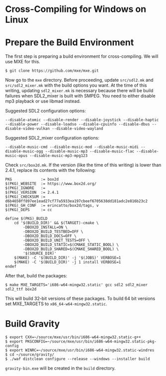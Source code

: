 Cross-Compiling for Windows on Linux
====================================

# Prepare the Build Environment

The first step is preparing a build environment for
cross-compiling. We will use MXE for this.

    $ git clone https://github.com/mxe/mxe.git

Now go to the `mxe` directory. Before proceeding, update `src/sdl2.mk`
and `src/sdl2_mixer.mk` with the build options you want. At the time
of this writing, updating `sdl2_mixer.mk` is necessary because there
will be build failures when SDL2_mixer is built with SMPEG. You need
to either disable mp3 playback or use libmad instead.

Suggested SDL2 configuration options:

    --disable-atomic --disable-render --disable-joystick --disable-haptic --disable-power --disable-loadso --disable-cpuinfo --disable-dbus --disable-video-vulkan --disable-video-wayland

Suggested SDL2_mixer configuration options:

    --disable-music-cmd --disable-music-mod --disable-music-midi --disable-music-ogg --disable-music-mp3 --disable-music-flac --disable-music-opus --disable-music-mp3-mpg123

Check `src/box2d.mk`. If the version (like the time of this writing)
is lower than 2.4.1, replace its contents with the following:

    PKG             := box2d
    $(PKG)_WEBSITE  := https://www.box2d.org/
    $(PKG)_IGNORE   :=
    $(PKG)_VERSION  := 2.4.1
    $(PKG)_CHECKSUM := d6b4650ff897ee1ead27cf77a5933ea197cbeef6705638dd181adc2e816b23c2
    $(PKG)_GH_CONF  := erincatto/box2d/tags, v
    $(PKG)_DEPS     := cc

    define $(PKG)_BUILD
        cd '$(BUILD_DIR)' && $(TARGET)-cmake \
            -DBOX2D_INSTALL=ON \
            -DBOX2D_BUILD_TESTBED=OFF \
            -DBOX2D_BUILD_DOCS=OFF \
            -DBOX2D_BUILD_UNIT_TESTS=OFF \
            -DBOX2D_BUILD_STATIC=$(CMAKE_STATIC_BOOL) \
            -DBOX2D_BUILD_SHARED=$(CMAKE_SHARED_BOOL) \
            '$(SOURCE_DIR)'
        $(MAKE) -C '$(BUILD_DIR)' -j '$(JOBS)' VERBOSE=1
        $(MAKE) -C '$(BUILD_DIR)' -j 1 install VERBOSE=1
    endef

After that, build the packages:

    $ make MXE_TARGETS='i686-w64-mingw32.static' gcc sdl2 sdl2_mixer sdl2_ttf box2d

This will build 32-bit versions of these packages. To build 64 bit
versions set MXE_TARGETS to `x86_64-w64-mingw32.static`.

# Build Gravity

    $ export CXX=~/source/mxe/usr/bin/i686-w64-mingw32.static-g++
    $ export PKGCONFIG=~/source/mxe/usr/bin/i686-w64-mingw32.static-pkg-config
    $ export WINRC=~/source/mxe/usr/bin/i686-w64-mingw32.static-windres
    $ cd ~/source/gravity/
    $ ./waf distclean configure --release --windows --installer build

`gravity-bin.exe` will be created in the `build` directory.
